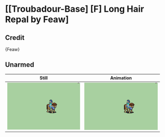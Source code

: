 # [\[Troubadour-Base\] \[F\] Long Hair Repal by Feaw]

## Credit

{Feaw}
	
## Unarmed

| Still | Animation |
| :---: | :-------: |
| ![Unarmed still](./Unarmed_000.png) | ![Unarmed animation](./Unarmed.gif) |
